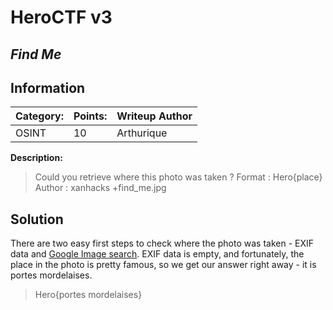 # __HeroCTF v3__ 
## _Find Me_

## Information
**Category:** | **Points:** | **Writeup Author**
--- | --- | ---
OSINT | 10 | Arthurique

**Description:** 

> Could you retrieve where this photo was taken ?
Format : Hero{place}
Author : xanhacks
+find_me.jpg

## Solution
There are two easy first steps to check where the photo was taken - EXIF data and [Google Image search](https://images.google.com/).
EXIF data is empty, and fortunately, the place in the photo is pretty famous, so we get our answer right away - it is portes mordelaises.

> Hero{portes mordelaises}